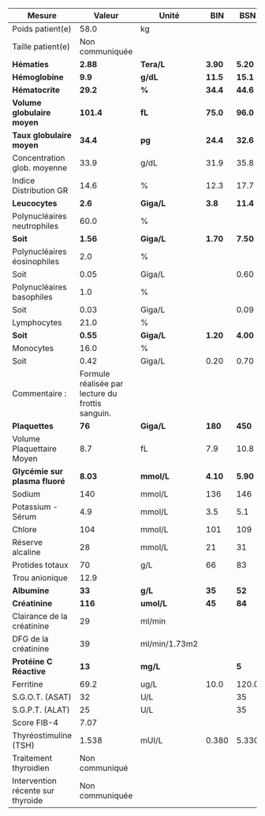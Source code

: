 |              Mesure             |                     Valeur                     |    Unité    |   BIN  |   BSN  |
|---------------------------------|------------------------------------------------|-------------|--------|--------|
|         Poids patient(e)        |                      58.0                      |      kg     |        |        |
|        Taille patient(e)        |                 Non communiquée                |             |        |        |
|           **Hématies**          |                    **2.88**                    |  **Tera/L** |**3.90**|**5.20**|
|         **Hémoglobine**         |                     **9.9**                    |   **g/dL**  |**11.5**|**15.1**|
|         **Hématocrite**         |                    **29.2**                    |    **%**    |**34.4**|**44.6**|
|   **Volume globulaire moyen**   |                    **101.4**                   |    **fL**   |**75.0**|**96.0**|
|    **Taux globulaire moyen**    |                    **34.4**                    |    **pg**   |**24.4**|**32.6**|
|   Concentration glob. moyenne   |                      33.9                      |     g/dL    |  31.9  |  35.8  |
|      Indice Distribution GR     |                      14.6                      |      %      |  12.3  |  17.7  |
|          **Leucocytes**         |                     **2.6**                    |  **Giga/L** | **3.8**|**11.4**|
|   Polynucléaires neutrophiles   |                      60.0                      |      %      |        |        |
|             **Soit**            |                    **1.56**                    |  **Giga/L** |**1.70**|**7.50**|
|   Polynucléaires éosinophiles   |                       2.0                      |      %      |        |        |
|               Soit              |                      0.05                      |    Giga/L   |        |  0.60  |
|    Polynucléaires basophiles    |                       1.0                      |      %      |        |        |
|               Soit              |                      0.03                      |    Giga/L   |        |  0.09  |
|           Lymphocytes           |                      21.0                      |      %      |        |        |
|             **Soit**            |                    **0.55**                    |  **Giga/L** |**1.20**|**4.00**|
|            Monocytes            |                      16.0                      |      %      |        |        |
|               Soit              |                      0.42                      |    Giga/L   |  0.20  |  0.70  |
|          Commentaire :          |Formule réalisée par lecture du frottis sanguin.|             |        |        |
|          **Plaquettes**         |                     **76**                     |  **Giga/L** | **180**| **450**|
|    Volume Plaquettaire Moyen    |                       8.7                      |      fL     |   7.9  |  10.8  |
|  **Glycémie sur plasma fluoré** |                    **8.03**                    |  **mmol/L** |**4.10**|**5.90**|
|              Sodium             |                       140                      |    mmol/L   |   136  |   146  |
|        Potassium - Sérum        |                       4.9                      |    mmol/L   |   3.5  |   5.1  |
|              Chlore             |                       104                      |    mmol/L   |   101  |   109  |
|         Réserve alcaline        |                       28                       |    mmol/L   |   21   |   31   |
|         Protides totaux         |                       70                       |     g/L     |   66   |   83   |
|          Trou anionique         |                      12.9                      |             |        |        |
|           **Albumine**          |                     **33**                     |   **g/L**   | **35** | **52** |
|          **Créatinine**         |                     **116**                    |  **umol/L** | **45** | **84** |
|    Clairance de la créatinine   |                       29                       |    ml/min   |        |        |
|       DFG de la créatinine      |                       39                       |ml/min/1.73m2|        |        |
|     **Protéine C Réactive**     |                     **13**                     |   **mg/L**  |        |  **5** |
|            Ferritine            |                      69.2                      |     ug/L    |  10.0  |  120.0 |
|         S.G.O.T. (ASAT)         |                       32                       |     U/L     |        |   35   |
|         S.G.P.T. (ALAT)         |                       25                       |     U/L     |        |   35   |
|           Score FIB-4           |                      7.07                      |             |        |        |
|      Thyréostimuline (TSH)      |                      1.538                     |    mUI/L    |  0.380 |  5.330 |
|      Traitement thyroidien      |                 Non communiqué                 |             |        |        |
|Intervention récente sur thyroide|                 Non communiquée                |             |        |        |